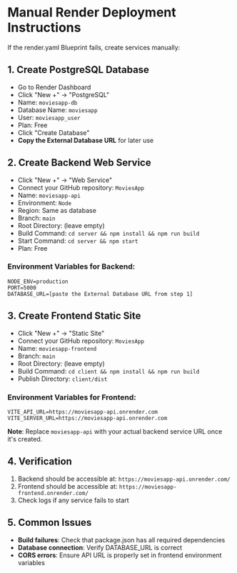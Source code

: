 # Manual Render Deployment Instructions

If the render.yaml Blueprint fails, create services manually:

## 1. Create PostgreSQL Database

- Go to Render Dashboard
- Click "New +" → "PostgreSQL"
- Name: `moviesapp-db`
- Database Name: `moviesapp`
- User: `moviesapp_user`
- Plan: Free
- Click "Create Database"
- **Copy the External Database URL** for later use

## 2. Create Backend Web Service

- Click "New +" → "Web Service"
- Connect your GitHub repository: `MoviesApp`
- Name: `moviesapp-api`
- Environment: `Node`
- Region: Same as database
- Branch: `main`
- Root Directory: (leave empty)
- Build Command: `cd server && npm install && npm run build`
- Start Command: `cd server && npm start`
- Plan: Free

### Environment Variables for Backend:

```
NODE_ENV=production
PORT=5000
DATABASE_URL=[paste the External Database URL from step 1]
```

## 3. Create Frontend Static Site

- Click "New +" → "Static Site"
- Connect your GitHub repository: `MoviesApp`
- Name: `moviesapp-frontend`
- Branch: `main`
- Root Directory: (leave empty)
- Build Command: `cd client && npm install && npm run build`
- Publish Directory: `client/dist`

### Environment Variables for Frontend:

```
VITE_API_URL=https://moviesapp-api.onrender.com
VITE_SERVER_URL=https://moviesapp-api.onrender.com
```

**Note**: Replace `moviesapp-api` with your actual backend service URL once it's created.

## 4. Verification

1. Backend should be accessible at: `https://moviesapp-api.onrender.com/`
2. Frontend should be accessible at: `https://moviesapp-frontend.onrender.com/`
3. Check logs if any service fails to start

## 5. Common Issues

- **Build failures**: Check that package.json has all required dependencies
- **Database connection**: Verify DATABASE_URL is correct
- **CORS errors**: Ensure API URL is properly set in frontend environment variables
